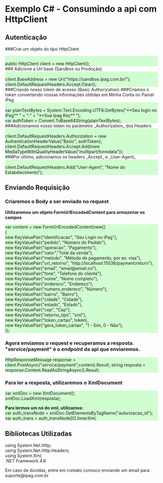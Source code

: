 # Exemplo C# - Consumindo a api com HttpClient

## Autenticação
###Crie um objeto do tipo HttpClient 
<aside style="background-color:rgba(166, 255, 164,0.5)">
    <br>public HttpClient client = new HttpClient();
</aside>
### Adicione a Url base (Sandbox ou Produção)
<aside style="background-color:rgba(166, 255, 164,0.5)">
    <br>client.BaseAddress = new Uri("https://sandbox.ipag.com.br/");
    <br>client.DefaultRequestHeaders.Accept.Clear();
</aside>
###Criando nosso token de acesso (Basic Authorization)
###Criamos o token convertendo nossas informações obtidas em Minha Conta no Painel iPag
<aside style="background-color:rgba(166, 255, 164,0.5)">
    <br>var plainTextBytes = System.Text.Encoding.UTF8.GetBytes("**Seu login no iPag** " + ":" + "**Sua Ipag Key** ");
    <br>var authToken = Convert.ToBase64String(plainTextBytes);
</aside>
###Adicionamos nosso token no parâmetro _Authorization_ dos Headers
<aside style="background-color:rgba(166, 255, 164,0.5)">
    <br>client.DefaultRequestHeaders.Authorization = new AuthenticationHeaderValue("Basic", authToken);
    <br>client.DefaultRequestHeaders.Accept.Add(new MediaTypeWithQualityHeaderValue("multipart/formdata"));
</aside>
###Por último, adicionamos os headers _Accept_ e _User-Agent_
<aside style="background-color:rgba(166, 255, 164,0.5)">
    <br>client.DefaultRequestHeaders.Add("User-Agent", "Nome do Estabelecimento");
</aside>

## Enviando Requisição
### Criaremos o Body a ser enviado no request
**Utilizaremos um objeto FormUrlEncodedContent para armazenar os campos**

<aside style="background-color:rgba(166, 255, 164,0.5)">
var content = new FormUrlEncodedContent(new[]<br>
    {<br>
        new KeyValuePair<string, string>("identificacao", "Seu Login no iPag"),<br>
        new KeyValuePair<string, string>("pedido", "Número do Pedido"),<br>
        new KeyValuePair<string, string>("operacao", "Pagamento"),<br>
        new KeyValuePair<string, string>("valor","Total da venda"),<br>
        new KeyValuePair<string, string>("metodo", "Método de pagamento, por ex: visa"),<br>
        new KeyValuePair<string, string>("url_retorno", "http://localhost:15536/payment/return"),<br>
        new KeyValuePair<string, string>("email", "email@email.co"),<br>
        new KeyValuePair<string, string>("fone", "Telefone do cliente"),<br>
        new KeyValuePair<string, string>("nome", "Nome completo"),<br>
        new KeyValuePair<string, string>("endereco", "Endereço"),<br>
        new KeyValuePair<string, string>("numero_endereco", "Número"),<br>
        new KeyValuePair<string, string>("bairro", "Bairro"),<br>
        new KeyValuePair<string, string>("cidade", "Cidade"),<br>
        new KeyValuePair<string, string>("estado", "Estado"),<br>
        new KeyValuePair<string, string>("cep", "Cep"),<br>
        new KeyValuePair<string, string>("retorno_tipo", "xml"),<br>
        new KeyValuePair<string, string>("token_cartao", token),<br>
        new KeyValuePair<string, string>("gera_token_cartao", "1 - Sim, 0 - Não"),<br>
    });<br>
</aside>

### Agora enviamos o request e recuperamos a resposta. "service/payment" é o endpoint da api que enviaremos.
<aside style="background-color:rgba(166, 255, 164,0.5)">
 HttpResponseMessage response = client.PostAsync("service/payment",content).Result;
 string resposta = response.Content.ReadAsStringAsync().Result;
</aside>

### Para ler a resposta, utilizaremos o XmlDocument
<aside style="background-color:rgba(166, 255, 164,0.5)">
 var xmlDoc = new XmlDocument();<br>
 xmlDoc.LoadXml(resposta);<br>

<b> Para lermos um nó do xml, utilizamos: </b><br>
var auth_transNode = xmlDoc.GetElementsByTagName("autorizacao_id");<br>
var auth_trans = auth_transNode[0].InnerXml;<br>


</aside>

## Bibliotecas Utilizadas
using System.Net.Http;<br>
using System.Net.Http.Headers;<br>
using System.Xml;<br>
.NET Framework 4.6<br>
<aside class="notice">
    Em caso de dúvidas, entre em contato conosco enviando um email para suporte@ipag.com.br
</aside>
